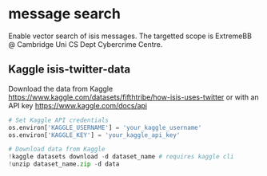 # message search

Enable vector search of isis messages. The targetted scope is ExtremeBB @ Cambridge Uni CS Dept Cybercrime Centre.

## Kaggle isis-twitter-data

Download the data from Kaggle https://www.kaggle.com/datasets/fifthtribe/how-isis-uses-twitter or with an API key https://www.kaggle.com/docs/api

```python
# Set Kaggle API credentials
os.environ['KAGGLE_USERNAME'] = 'your_kaggle_username'
os.environ['KAGGLE_KEY'] = 'your_kaggle_api_key'

# Download data from Kaggle
!kaggle datasets download -d dataset_name # requires kaggle cli
!unzip dataset_name.zip -d data
```
